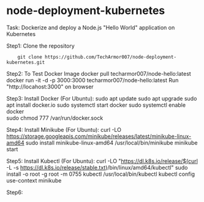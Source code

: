 # node-deployment-kubernetes
Task: Dockerize and deploy a Node.js "Hello World" application on Kubernetes

Step1: Clone the repository
```
 	git clone https://github.com/TechArmor007/node-deployment-kubernetes.git
```

Step2: To Test Docker Image
        docker pull techarmor007/node-hello:latest
        docker run -it -d -p 3000:3000 techarmor007/node-hello:latest
	Run "http://locahost:3000" on browser
	
Step3: Install Docker (For Ubuntu):
	sudo apt update
	sudo apt upgrade
	sudo apt install docker.io
	sudo systemctl start docker
	sudo systemctl enable docker	
	sudo chmod 777 /var/run/docker.sock
	
Step4: Install Minikube (For Ubuntu):
	curl -LO https://storage.googleapis.com/minikube/releases/latest/minikube-linux-amd64
	sudo install minikube-linux-amd64 /usr/local/bin/minikube
	minikube start	
	
Step5: Install Kubectl (For Ubuntu):
	curl -LO "https://dl.k8s.io/release/$(curl -L -s https://dl.k8s.io/release/stable.txt)/bin/linux/amd64/kubectl"
	sudo install -o root -g root -m 0755 kubectl /usr/local/bin/kubectl
	kubectl config use-context minikube	
	
Step6:
